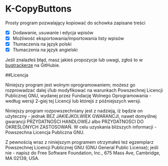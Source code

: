 # K-CopyButtons
Prosty program pozwalający kopiować do schowka zapisane treści

- [x] Dodawanie, usuwanie i edycja wpisów
- [x] Możliwość eksportowania/importowania listy wpisów
- [x] Tłumaczenia na język polski
- [x] Tłumaczenia na język angielski

Jeśli znalazłeś błąd, masz jakieś propozycje lub uwagi, zgłoś to w [bugtrackerze]("https://github.com/Kuszki/K-CopyButtons/issues") na GitHubie.

##Licencja

Niniejszy program jest wolnym oprogramowaniem; możesz go rozprowadzać dalej i/lub modyfikować na warunkach Powszechnej Licencji Publicznej GNU, wydanej przez Fundację Wolnego Oprogramowania - według wersji 2-giej tej Licencji lub którejś z późniejszych wersji.

Niniejszy program rozpowszechniany jest z nadzieją, iż będzie on użyteczny - jednak BEZ JAKIEJKOLWIEK GWARANCJI, nawet domyślnej gwarancji PRZYDATNOŚCI HANDLOWEJ albo PRZYDATNOŚCI DO OKREŚLONYCH ZASTOSOWAŃ. W celu uzyskania bliższych informacji - Powszechna Licencja Publiczna GNU.

Z pewnością wraz z niniejszym programem otrzymałeś też egzemplarz Powszechnej Licencji Publicznej GNU (GNU General Public License); jeśli nie - napisz do Free Software Foundation, Inc., 675 Mass Ave, Cambridge, MA 02139, USA.
